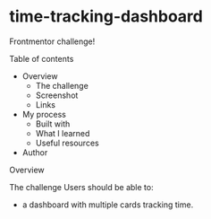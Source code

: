 # time-tracking-dashboard
Frontmentor challenge!



Table of contents
* Overview
    * The challenge
    * Screenshot
    * Links
* My process
    * Built with
    * What I learned
    * Useful resources
* Author

Overview

The challenge
Users should be able to:
* a dashboard with multiple cards tracking time.
